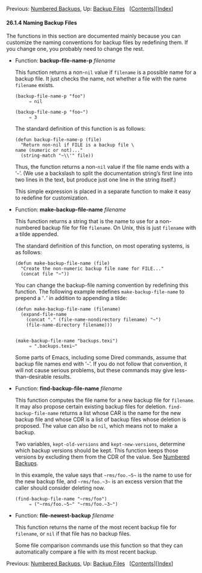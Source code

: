 <!-- This is the GNU Emacs Lisp Reference Manual
corresponding to Emacs version 27.2.

Copyright (C) 1990-1996, 1998-2021 Free Software Foundation,
Inc.

Permission is granted to copy, distribute and/or modify this document
under the terms of the GNU Free Documentation License, Version 1.3 or
any later version published by the Free Software Foundation; with the
Invariant Sections being "GNU General Public License," with the
Front-Cover Texts being "A GNU Manual," and with the Back-Cover
Texts as in (a) below.  A copy of the license is included in the
section entitled "GNU Free Documentation License."

(a) The FSF's Back-Cover Text is: "You have the freedom to copy and
modify this GNU manual.  Buying copies from the FSF supports it in
developing GNU and promoting software freedom." -->

<!-- Created by GNU Texinfo 6.7, http://www.gnu.org/software/texinfo/ -->

Previous: [Numbered Backups](Numbered-Backups.html), Up: [Backup Files](Backup-Files.html)   \[[Contents](index.html#SEC_Contents "Table of contents")]\[[Index](Index.html "Index")]

#### 26.1.4 Naming Backup Files

The functions in this section are documented mainly because you can customize the naming conventions for backup files by redefining them. If you change one, you probably need to change the rest.

*   Function: **backup-file-name-p** *filename*

    This function returns a non-`nil` value if `filename` is a possible name for a backup file. It just checks the name, not whether a file with the name `filename` exists.

        (backup-file-name-p "foo")
             ⇒ nil

    <!---->

        (backup-file-name-p "foo~")
             ⇒ 3

    The standard definition of this function is as follows:

        (defun backup-file-name-p (file)
          "Return non-nil if FILE is a backup file \
        name (numeric or not)..."
          (string-match "~\\'" file))

    Thus, the function returns a non-`nil` value if the file name ends with a ‘`~`’. (We use a backslash to split the documentation string’s first line into two lines in the text, but produce just one line in the string itself.)

    This simple expression is placed in a separate function to make it easy to redefine for customization.

<!---->

*   Function: **make-backup-file-name** *filename*

    This function returns a string that is the name to use for a non-numbered backup file for file `filename`. On Unix, this is just `filename` with a tilde appended.

    The standard definition of this function, on most operating systems, is as follows:

        (defun make-backup-file-name (file)
          "Create the non-numeric backup file name for FILE..."
          (concat file "~"))

    You can change the backup-file naming convention by redefining this function. The following example redefines `make-backup-file-name` to prepend a ‘`.`’ in addition to appending a tilde:

        (defun make-backup-file-name (filename)
          (expand-file-name
            (concat "." (file-name-nondirectory filename) "~")
            (file-name-directory filename)))

    ```
    ```

        (make-backup-file-name "backups.texi")
             ⇒ ".backups.texi~"

    Some parts of Emacs, including some Dired commands, assume that backup file names end with ‘`~`’. If you do not follow that convention, it will not cause serious problems, but these commands may give less-than-desirable results.

<!---->

*   Function: **find-backup-file-name** *filename*

    This function computes the file name for a new backup file for `filename`. It may also propose certain existing backup files for deletion. `find-backup-file-name` returns a list whose CAR is the name for the new backup file and whose CDR is a list of backup files whose deletion is proposed. The value can also be `nil`, which means not to make a backup.

    Two variables, `kept-old-versions` and `kept-new-versions`, determine which backup versions should be kept. This function keeps those versions by excluding them from the CDR of the value. See [Numbered Backups](Numbered-Backups.html).

    In this example, the value says that `~rms/foo.~5~` is the name to use for the new backup file, and `~rms/foo.~3~` is an excess version that the caller should consider deleting now.

        (find-backup-file-name "~rms/foo")
             ⇒ ("~rms/foo.~5~" "~rms/foo.~3~")

<!---->

*   Function: **file-newest-backup** *filename*

    This function returns the name of the most recent backup file for `filename`, or `nil` if that file has no backup files.

    Some file comparison commands use this function so that they can automatically compare a file with its most recent backup.

Previous: [Numbered Backups](Numbered-Backups.html), Up: [Backup Files](Backup-Files.html)   \[[Contents](index.html#SEC_Contents "Table of contents")]\[[Index](Index.html "Index")]
